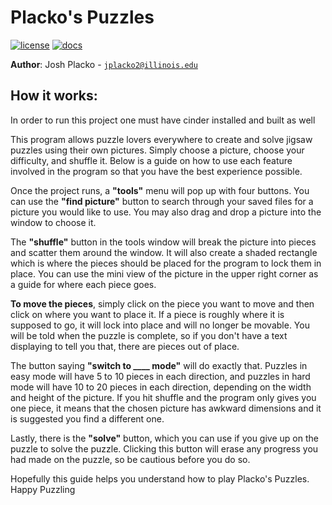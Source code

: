 # Placko's Puzzles

[![license](https://img.shields.io/badge/license-MIT-green)](LICENSE)
[![docs](https://img.shields.io/badge/docs-yes-brightgreen)](docs/README.md)


**Author**: Josh Placko - [`jplacko2@illinois.edu`](mailto:jplacko2@illinois.edu)

## How it works:

In order to run this project one must have cinder installed and built as well

This program allows puzzle lovers everywhere to create and solve jigsaw puzzles using their own pictures. Simply choose a picture, choose your difficulty, and shuffle it.  Below is a guide on how to use each feature involved
in the program so that you have the best experience possible.

Once the project runs, a ******"tools"****** menu will pop up with four buttons.  You can use the ******"find picture"******
button to search through your saved files for a picture you would like to use.  You may also drag and drop a picture
into the window to choose it.

The ******"shuffle"****** button in the tools window will break the picture into pieces and scatter them around the window.
It will also create a shaded rectangle which is where the pieces should be placed for the program to lock them 
in place.  You can use the mini view of the picture in the upper right corner as a guide for where each piece goes.

******To move the pieces******, simply click on the piece you want to move and then click on where you want to place it.
If a piece is roughly where it is supposed to go, it will lock into place and will no longer be movable.
You will be told when the puzzle is complete, so if you don't have a text displaying to tell you that, there are pieces 
out of place.

The button saying ****"switch to ____ mode"**** 
will do exactly that.  Puzzles in easy mode will have 5 to 10 pieces in 
each direction, and puzzles in hard mode will have 10 to 20 pieces in each direction, depending on the width and height 
of the picture. If you hit shuffle and the program only gives you one piece, it means that the chosen picture has awkward 
dimensions and it is suggested you find a different one.

Lastly, there is the ******"solve"****** button, which you can use if you give up on the puzzle to solve the puzzle. 
Clicking this button will erase any progress you had made on the puzzle, so be cautious before you do so.

Hopefully this guide helps you understand how to play Placko's Puzzles.
Happy Puzzling

